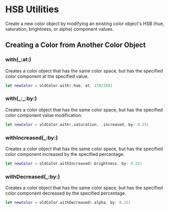 # HSB Utilities

Create a new color object by modifying an existing color object's HSB (hue, saturation, brightness, or alpha) component values.

## Creating a Color from Another Color Object

### with(\_:at:)

Creates a color object that has the same color space, but has the specified color component at the specified value.

```swift
let newColor = oldColor.with(.hue, at: 270/360)
```

### with(\_:\_:by:)

Creates a color object that has the same color space, but has the specified color component value modification.

```swift
let newColor = oldColor.with(.saturation, .increased, by: 0.25)
```

### withIncreased(\_:by:)

Creates a color object that has the same color space, but has the specified color component increased by the specified percentage.

```swift
let newColor = oldColor.withIncreased(.brightness, by: 0.25)
```

### withDecreased(\_:by:)

Creates a color object that has the same color space, but has the specified color component decreased by the specified percentage.

```swift
let newColor = oldColor.withDecreased(.alpha, by: 0.25)
```
